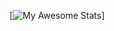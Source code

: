 [![My Awesome Stats](https://awesome-github-stats.azurewebsites.net/user-stats/fromancient?cardType=level&theme=radical&preferLogin=false)]
